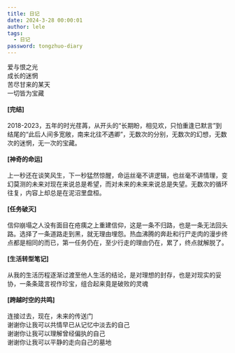 ```yaml
---
title: 日记
date: 2024-3-28 00:00:01
author: lele
tags:
  - 日记
password: tongzhuo-diary
---
```

爱与恨之光<br>
成长的迷惘<br>
苦尽甘来的某天<br>
一切皆为宝藏<br><br>
**[完结]**<br><br>
​2018-2023，五年的时光荏苒，从开头的“长期盼，相见欢，只怕重逢已默言”到结尾的“此后人间多宽敞，南来北往不遇卿”，无数次的分别，无数次的幻想，无数次的迷惘，无一次的宝藏。<br><br>
**​[神奇的命运]**<br><br>
​上一秒还在谈笑风生，下一秒猛然惊醒，命运丝毫不讲逻辑，也丝毫不讲情理，变幻莫测的未来对现在来说总是希望，而对未来的未来来说总是失望。无数次的循环往复，内容上却总是在泥沼里盘桓。<br><br>
**​[任务破灭]**<br><br>
​信仰崩塌之人没有面目在疮痍之上重建信仰，这是一条不归路，也是一条无法回头路。选择了一条道路走到黑，就无理由埋怨。热血沸腾的奔赴和行尸走肉的漫步终点都是相同的而已，第一任务仍在，至少行走的理由仍在，累了，终点就解脱了。<br><br>
**​[生活转型笔记]**<br><br>
​从我的生活历程逐渐过渡至他人生活的结论，是对理想的封存，也是对现实的妥协，一条条箴言视作珍宝，组合起来竟是破败的灵魂<br><br>
**​[跨越时空的共鸣]**<br><br>
​连接过去，现在，未来的传送门<br>
谢谢你让我可以共情早已从记忆中淡去的自己<br>
谢谢你让我可以理解曾经偏执的自己<br>
​谢谢你让我可以平静的走向自己的墓地<br>
